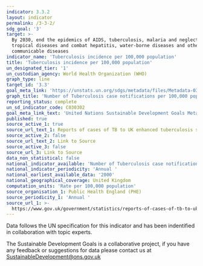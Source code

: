 ```yaml
---
indicator: 3.3.2
layout: indicator
permalink: /3-3-2/
sdg_goal: '3'
target: >-
  By 2030, end the epidemics of AIDS, tuberculosis, malaria and neglected
  tropical diseases and combat hepatitis, water-borne diseases and other
  communicable diseases
indicator_name: 'Tuberculosis incidence per 100,000 population'
title: 'Tuberculosis incidence per 100,000 population'
un_designated_tier: '1'
un_custodian_agency: World Health Organization (WHO)
graph_type: line
target_id: '3.3'
goal_meta_link: 'https://unstats.un.org/sdgs/metadata/files/Metadata-03-03-02.pdf'
graph_title: 'Number of Tuberculosis case notifications per 100,000 population'
reporting_status: complete
un_sd_indicator_code: C030302
goal_meta_link_text: 'United Nations Sustainable Development Goals Metadata: 3.3.2 (pdf 61kB)'
published: true
source_active_1: true
source_url_text_1: Reports of cases of TB to UK enhanced tuberculosis surveillance systems
source_active_2: false
source_url_text_2: Link to Source
source_active_3: false
source_url_3: Link to Source
data_non_statistical: false
national_indicator_available: 'Number of Tuberculosis case notifications per 100,000 population'
national_indicator_periodicity: 'Annual '
national_earliest_available_data: '2000'
national_geographical_coverage: United Kingdom
computation_units: 'Rate per 100,000 population'
source_organisation_1: Public Health England (PHE)
source_periodicity_1: 'Annual '
source_url_1: >-
  https://www.gov.uk/government/statistics/reports-of-cases-of-tb-to-uk-enhanced-tuberculosis-surveillance-systems
---
```

Data follows the UN specification for this indicator and has been indentified in collaboration with topic experts.

The Sustainable Development Goals is a collaborative project, if you have any feedback or suggestions for data please contact us at <SustainableDevelopment@ons.gov.uk>
